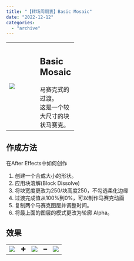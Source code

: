 ```yaml
---
title: "【转场周期表】Basic Mosaic"
date: "2022-12-12"
categories: 
  - "archive"
---
```


<table style="width: 36.6876%;"><tbody><tr><td style="width: 62.9997%;"><img src="https://mir.yuelili.com/2022/12/5463b53b8246ece2467d50ecd67e124e.gif"></td><td style="width: 35.3972%;"><h2 class="title_title__ceXO0">Basic Mosaic</h2>马赛克式的过渡。<div></div>这是一个较大尺寸的块状马赛克。</td></tr></tbody></table>

## 作成方法

在After Effects中如何创作

1. 创建一个合成大小的形状。
2. 应用块溶解(Block Dissolve)
3. 将块宽度更改为250/块高度250，不勾选柔化边缘
4. 过渡完成值从100%到0%，可以制作马赛克动画
5. 复制两个马赛克图层并调整时间。
6. 将最上面的图层的模式更改为轮廓 Alpha。

## 效果

<table style="border-collapse: collapse;"><tbody><tr><td><img src="https://mir.yuelili.com/2022/12/a9d2962dbfc0cb15c2a23c93a4cce8ef.gif"></td><td>✚</td><td><img src="https://mir.yuelili.com/2022/12/6f80b41ad6293f630adffda06f9438d9.gif"></td><td>━</td><td><img src="https://mir.yuelili.com/2022/12/29f77e913ba9b7bcf2b7a631926d3a87.gif"></td></tr></tbody></table>
